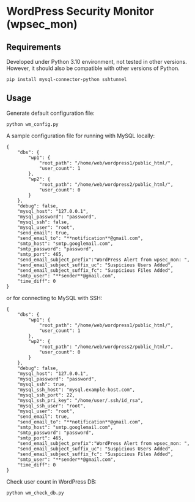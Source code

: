 # WordPress Security Monitor (wpsec_mon)

## Requirements
Developed under Python 3.10 environment, not tested in other versions. However, it should also be compatible with other versions of Python.

    pip install mysql-connector-python sshtunnel

## Usage
Generate default configuration file:

    python wm_config.py

A sample configuration file for running with MySQL locally:

    {
        "dbs": {
            "wp1": {
                "root_path": "/home/web/wordpress1/public_html/",
                "user_count": 1
            },
            "wp2": {
                "root_path": "/home/web/wordpress2/public_html/",
                "user_count": 0
            }
        },
        "debug": false,
        "mysql_host": "127.0.0.1",
        "mysql_password": "password",
        "mysql_ssh": false,
        "mysql_user": "root",
        "send_email": true,
        "send_email_to": "**notification**@gmail.com",
        "smtp_host": "smtp.googlemail.com",
        "smtp_password": "password",
        "smtp_port": 465,
        "send_email_subject_prefix":"WordPress Alert from wpsec_mon: ",
        "send_email_subject_suffix_uc": "Suspicious Users Added",
        "send_email_subject_suffix_fc": "Suspicious Files Added",
        "smtp_user": "**sender**@gmail.com",
        "time_diff": 0
    }

or for connecting to MySQL with SSH:

    {
        "dbs": {
            "wp1": {
                "root_path": "/home/web/wordpress1/public_html/",
                "user_count": 1
            },
            "wp2": {
                "root_path": "/home/web/wordpress2/public_html/",
                "user_count": 0
            }
        },
        "debug": false,
        "mysql_host": "127.0.0.1",
        "mysql_password": "password",
        "mysql_ssh": true,
        "mysql_ssh_host": "mysql.example-host.com",
        "mysql_ssh_port": 22,
        "mysql_ssh_pri_key": "/home/user/.ssh/id_rsa",
        "mysql_ssh_user": "root",
        "mysql_user": "root",
        "send_email": true,
        "send_email_to": "**notification**@gmail.com",
        "smtp_host": "smtp.googlemail.com",
        "smtp_password": "password",
        "smtp_port": 465,
        "send_email_subject_prefix":"WordPress Alert from wpsec_mon: ",
        "send_email_subject_suffix_uc": "Suspicious Users Added",
        "send_email_subject_suffix_fc": "Suspicious Files Added",
        "smtp_user": "**sender**@gmail.com",
        "time_diff": 0
    }

Check user count in WordPress DB: 

    python wm_check_db.py

